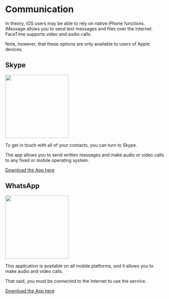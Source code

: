 
# Communication

In theory, iOS users may be able to rely on native iPhone functions. iMessage allows you to send text messages and files over the Internet. FaceTime supports video and audio calls. 

Note, however, that these options are only available to users of Apple devices.

## Skype

<img src="https://upload.wikimedia.org/wikipedia/commons/6/60/Skype_logo_%282019%E2%80%93present%29.svg" width="200">

To get in touch with all of your contacts, you can turn to Skype. 

The app allows you to send written messages and make audio or video calls to any fixed or mobile operating system.

[Download the App here](https://www.skype.com/fr/get-skype/)

## WhatsApp

<img src="https://upload.wikimedia.org/wikipedia/commons/thumb/6/6b/WhatsApp.svg/1200px-WhatsApp.svg.png" width="200">

This application is available on all mobile platforms, and it allows you to make audio and video calls. 

That said, you must be connected to the Internet to use the service.

[Download the App here](https://apps.apple.com/us/app/whatsapp-messenger/id310633997)